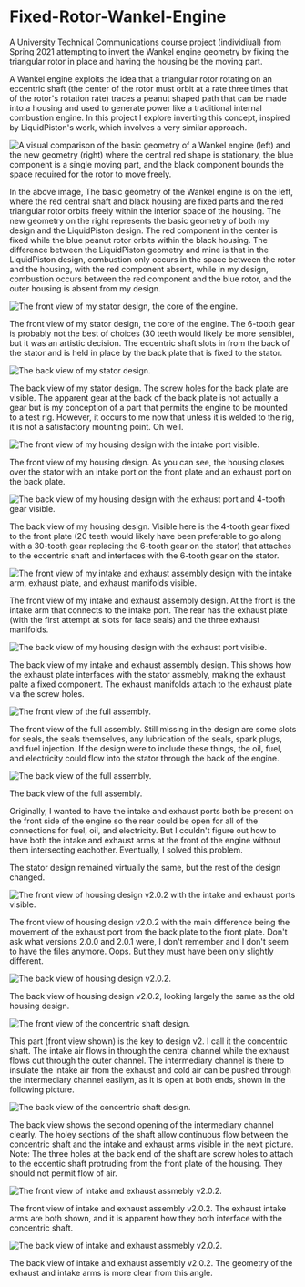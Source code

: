 # Fixed-Rotor-Wankel-Engine
A University Technical Communications course project (individiual) from Spring 2021 attempting to invert the Wankel engine geometry by fixing the triangular rotor in place and having the housing be the moving part.

A Wankel engine exploits the idea that a triangular rotor rotating on an eccentric shaft (the center of the rotor must orbit at a rate three times that of the rotor's rotation rate) traces a peanut shaped path that can be made into a housing and used to generate power like a traditional internal combustion engine. In this project I explore inverting this concept, inspired by LiquidPiston's work, which involves a very similar approach.


![A visual comparison of the basic geometry of a Wankel engine (left) and the new geometry (right) where the central red shape is stationary, the blue component is a single moving part, and the black component bounds the space required for the rotor to move freely.](/Pictures/Wankel%20vs%20Fixed%20Rotor.PNG)

In the above image, The basic geometry of the Wankel engine is on the left, where the red central shaft and black housing are fixed parts and the red triangular rotor orbits freely within the interior space of the housing. The new geometry on the right represents the basic geometry of both my design and the LiquidPiston design. The red component in the center is fixed while the blue peanut rotor orbits within the black housing. The difference between the LiquidPiston geometry and mine is that in the LiquidPiston design, combustion only occurs in the space between the rotor and the housing, with the red component absent,  while in my design, combustion occurs between the red component and the blue rotor, and the outer housing is absent from my design.


![The front view of my stator design, the core of the engine.](/Pictures/v2_0_2_Stator%20Assembly%20front%20side.PNG)

The front view of my stator design, the core of the engine. The 6-tooth gear is probably not the best of choices (30 teeth would likely be more sensible), but it was an artistic decision. The eccentric shaft slots in from the back of the stator and is held in place by the back plate that is fixed to the stator.


![The back view of my stator design.](/Pictures/v2_0_2_Stator%20Assembly%20back%20side.PNG)

The back view of my stator design. The screw holes for the back plate are visible. The apparent gear at the back of the back plate is not actually a gear but is my conception of a part that permits the engine to be mounted to a test rig. However, it occurs to me now that unless it is welded to the rig, it is not a satisfactory mounting point. Oh well.


![The front view of my housing design with the intake port visible.](/Pictures/Housing%20Assembly%20intake%20side_ver3.PNG)

The front view of my housing design. As you can see, the housing closes over the stator with an intake port on the front plate and an exhaust port on the back plate.


![The back view of my housing design with the exhaust port and 4-tooth gear visible.](/Pictures/Housing%20Assembly%20exhaust%20side_ver3.PNG)

The back view of my housing design. Visible here is the 4-tooth gear fixed to the front plate (20 teeth would likely have been preferable to go along with a 30-tooth gear replacing the 6-tooth gear on the stator) that attaches to the eccentric shaft and interfaces with the 6-tooth gear on the stator.


![The front view of my intake and exhaust assembly design with the intake arm, exhaust plate, and exhaust manifolds visible.](/Pictures/Intake%20and%20exhaust%20assembly%20front_ver3.PNG)

The front view of my intake and exhaust assembly design. At the front is the intake arm that connects to the intake port. The rear has the exhaust plate (with the first attempt at slots for face seals) and the three exhaust manifolds.


![The back view of my housing design with the exhaust port visible.](/Pictures/Intake%20and%20exhaust%20assembly%20front_ver3.PNG)

The back view of my intake and exhaust assembly design. This shows how the exhaust plate interfaces with the stator assmebly, making the exhaust palte a fixed component. The exhaust manifolds attach to the exhaust plate via the screw holes.

![The front view of the full assembly.](/Pictures/Engine%20intake%20side_ver3.PNG)

The front view of the full assembly. Still missing in the design are some slots for seals, the seals themselves, any lubrication of the seals, spark plugs, and fuel injection. If the design were to include these things, the oil, fuel, and electricity could flow into the stator through the back of the engine.


![The back view of the full assembly.](/Pictures/Engine%20exhaust%20side_ver3.PNG)

The back view of the full assembly.

Originally, I wanted to have the intake and exhaust ports both be present on the front side of the engine so the rear could be open for all of the connections for fuel, oil, and electricity. But I couldn't figure out how to have both the intake and exhaust arms at the front of the engine without them intersecting eachother. Eventually, I solved this problem.

The stator design remained virtually the same, but the rest of the design changed.

![The front view of housing design v2.0.2 with the intake and exhaust ports visible.](/Pictures/v2_0_2_Housing%20Assembly%20front%20side.PNG)

The front view of housing design v2.0.2 with the main difference being the movement of the exhaust port from the back plate to the front plate. Don't ask what versions 2.0.0 and 2.0.1 were, I don't remember and I don't seem to have the files anymore. Oops. But they must have been only slightly different.


![The back view of housing design v2.0.2.](/Pictures/v2_0_2_Housing%20Assembly%20back%20side.PNG)

The back view of housing design v2.0.2, looking largely the same as the old housing design.


![The front view of the concentric shaft design.](/Pictures/Concentric_Shaft_Front.PNG)

This part (front view shown) is the key to design v2. I call it the concentric shaft. The intake air flows in through the central channel while the exhaust flows out through the outer channel. The intermediary channel is there to insulate the intake air from the exhaust and cold air can be pushed through the intermediary channel easilym, as it is open at both ends, shown in the following picture.


![The back view of the concentric shaft design.](/Pictures/Concentric_Shaft_Back.PNG)

The back view shows the second opening of the intermediary channel clearly. The holey sections of the shaft allow continuous flow between the concentric shaft and the intake and exhaust arms visible in the next picture. Note: The three holes at the back end of the shaft are screw holes to attach to the eccentic shaft protruding from the front plate of the housing. They should not permit flow of air.


![The front view of intake and exhaust assmebly v2.0.2.](/Pictures/v2_0_2_Intake%20and%20exhaust%20assembly%20front.PNG)

The front view of intake and exhaust assembly v2.0.2. The exhaust intake arms are both shown, and it is apparent how they both interface with the concentric shaft.


![The back view of intake and exhaust assmebly v2.0.2.](/Pictures/v2_0_2_Intake%20and%20exhaust%20assembly%20back.PNG)

The back view of intake and exhaust assembly v2.0.2. The geometry of the exhaust and intake arms is more clear from this angle.
